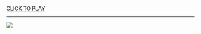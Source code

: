 
<a href="https://premium76.site?title=sprinter_game_unblocked_games&ref=13M">CLICK TO PLAY</a></h3>
<hr>

<a href="https://premium76.site?title=sprinter_game_unblocked_games&ref=13M"><img src="https://clearcache.store/games.png"></a>


